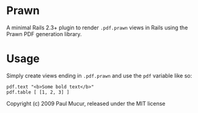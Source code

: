Prawn
=====

A minimal Rails 2.3+ plugin to render `.pdf.prawn` views in Rails using the
Prawn PDF generation library.

Usage
=======

Simply create views ending in `.pdf.prawn` and use the `pdf` variable like so:

    pdf.text "<b>Some bold text</b>"
    pdf.table [ [1, 2, 3] ]

Copyright (c) 2009 Paul Mucur, released under the MIT license
